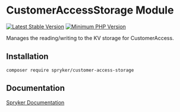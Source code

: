 # CustomerAccessStorage Module
[![Latest Stable Version](https://poser.pugx.org/spryker/customer-access-storage/v/stable.svg)](https://packagist.org/packages/spryker/customer-access-storage)
[![Minimum PHP Version](https://img.shields.io/badge/php-%3E%3D%207.4-8892BF.svg)](https://php.net/)

Manages the reading/writing to the KV storage for CustomerAccess.

## Installation

```
composer require spryker/customer-access-storage
```

## Documentation

[Spryker Documentation](https://docs.spryker.com)
